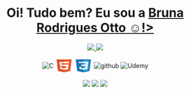 <div>
  
  <h1 align="center">
    Oi! Tudo bem? Eu sou a
    <a href="https://www.linkedin.com/in/brunarod-otto/">Bruna Rodrigues Otto ☺!>
 </a>
  </h1>
 
</div>

<div align="center">
  <a href="https://github.com/brunarod-otto">
    <img height="150em" src="https://github-readme-stats.vercel.app/api?username=brunarod-otto&count_private=true&include_all_commits=true&show_icons=true&theme=midnight-purple&hide_border=false&show_owner=true"/>
    <img height="150em" src="https://github-readme-stats.vercel.app/api/top-langs/?username=duribeiro&theme=midnight-purple&hide_border=false&&layout=compact"/>
  </a>
</div>

<div align="center" valign="top"><br>
  <img align="center" alt="C" height="25" width="40" src="https://img.shields.io/badge/C-00599C?style=for-the-badge&logo=c&logoColor=white">
  <img align="center" alt="HTML" height="30" width="40" src="https://raw.githubusercontent.com/devicons/devicon/master/icons/html5/html5-original.svg">
  <img align="center" alt="CSS" height="30" width="40" src="https://raw.githubusercontent.com/devicons/devicon/master/icons/css3/css3-original.svg">
  <img align="center" alt="github" height="25" width="100" src="https://img.shields.io/badge/GitHub-100000?style=for-the-badge&logo=github&logoColor=white">
  <img align="center" alt="Udemy" height="25" width="90" src="https://img.shields.io/badge/Udemy-EC5252?style=for-the-badge&logo=Udemy&logoColor=white">
</div><br>

<div align="center">
  <a href="https://www.instagram.com/b_buhh/" target="_blank"><img src="https://img.shields.io/badge/-Instagram-%23E4405F?style=for-the-badge&logo=instagram&logoColor=white" target="_blank"></a>
  <a href="https://www.linkedin.com/in/brunarod-otto/" target="_blank"><img src="https://img.shields.io/badge/-LinkedIn-%230077B5?style=for-the-badge&logo=linkedin&logoColor=white" target="_blank"></a> 
  <a href="mailto:brunarod.otto@gmail.com"><img src="https://img.shields.io/badge/-Gmail-%23333?style=for-the-badge&logo=gmail&logoColor=white" target="_blank"></a>
</div>


